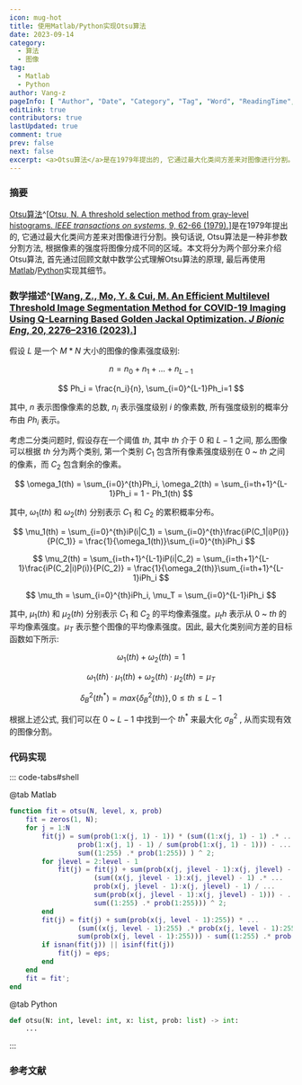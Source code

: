 ```yaml
---
icon: mug-hot
title: 使用Matlab/Python实现Otsu算法
date: 2023-09-14
category:
  - 算法
  - 图像
tag:
  - Matlab
  - Python
author: Vang-z
pageInfo: [ "Author", "Date", "Category", "Tag", "Word", "ReadingTime", "PageView" ]
editLink: true
contributors: true
lastUpdated: true
comment: true
prev: false
next: false
excerpt: <a>Otsu算法</a>是在1979年提出的, 它通过最大化类间方差来对图像进行分割。换句话说, <a>Otsu算法</a>是一种非参数分割方法, 根据像素的强度将图像分成不同的区域。本文将分为两个部分来介绍<a>Otsu算法</a>, 首先通过回顾文献中数学公式理解<a>Otsu算法</a>的原理, 最后再使用<a>Matlab</a>/<a>Python</a>实现其细节。
---
```


### 摘要

[Otsu算法](https://cw.fel.cvut.cz/b201/_media/courses/a6m33bio/otsu.pdf)^[[Otsu, N. A threshold selection method from gray-level histograms. *IEEE transactions on systems*, 9, 62-66 (1979).](https://cw.fel.cvut.cz/b201/_media/courses/a6m33bio/otsu.pdf)]是在1979年提出的, 它通过最大化类间方差来对图像进行分割。换句话说, <a>Otsu算法</a>是一种非参数分割方法, 根据像素的强度将图像分成不同的区域。本文将分为两个部分来介绍<a>Otsu算法</a>, 首先通过回顾文献中数学公式理解<a>Otsu算法</a>的原理, 最后再使用[Matlab](https://matlab.mathworks.com)/[Python](https://python.org)实现其细节。

### 数学描述^[[Wang, Z., Mo, Y. & Cui, M. An Efficient Multilevel Threshold Image Segmentation Method for COVID-19 Imaging Using Q-Learning Based Golden Jackal Optimization. *J Bionic Eng*, 20, 2276–2316 (2023).](https://doi.org/10.1007/s42235-023-00391-5)]

假设 $L$ 是一个 $M*N$ 大小的图像的像素强度级别:

$$
n = n_0 + n_1 + ... + n_{L-1}
$$

$$
Ph_i = \frac{n_i}{n}, \sum_{i=0}^{L-1}Ph_i=1
$$

其中, $n$ 表示图像像素的总数, $n_i$ 表示强度级别 $i$ 的像素数, 所有强度级别的概率分布由 $Ph_i$ 表示。

考虑二分类问题时, 假设存在一个阈值 $th$, 其中 $th$ 介于 $0$ 和 $L-1$ 之间, 那么图像可以根据 $th$ 分为两个类别, 第一个类别 $C_1$ 包含所有像素强度级别在 $0$ ~ $th$ 之间的像素，而 $C_2$ 包含剩余的像素。

$$
\omega_1(th) = \sum_{i=0}^{th}Ph_i, \omega_2(th) = \sum_{i=th+1}^{L-1}Ph_i = 1 - Ph_1(th)
$$

其中, $\omega_1(th)$ 和 $\omega_2(th)$ 分别表示 $C_1$ 和 $C_2$ 的累积概率分布。

$$
\mu_1(th) = \sum_{i=0}^{th}iP(i|C_1) = \sum_{i=0}^{th}\frac{iP(C_1|i)P(i)}{P(C_1)} = \frac{1}{\omega_1(th)}\sum_{i=0}^{th}iPh_i
$$

$$
\mu_2(th) = \sum_{i=th+1}^{L-1}iP(i|C_2) = \sum_{i=th+1}^{L-1}\frac{iP(C_2|i)P(i)}{P(C_2)} = \frac{1}{\omega_2(th)}\sum_{i=th+1}^{L-1}iPh_i
$$

$$
\mu_th = \sum_{i=0}^{th}iPh_i, \mu_T = \sum_{i=0}^{L-1}iPh_i
$$

其中, $\mu_1(th)$ 和 $\mu_2(th)$ 分别表示 $C_1$ 和 $C_2$ 的平均像素强度。$\mu_th$ 表示从 $0$ ~ $th$ 的平均像素强度。$\mu_T$ 表示整个图像的平均像素强度。因此, 最大化类别间方差的目标函数如下所示:

$$
\omega_1(th) + \omega_2(th) = 1
$$

$$
\omega_1(th) \cdot \mu_1(th) + \omega_2(th) \cdot \mu_2(th) = \mu_T
$$

$$
\delta_B^2(th^*) = max\{\delta_B^2(th)\}, 0 \leq th \leq L-1
$$

根据上述公式, 我们可以在 $0$ ~ $L-1$ 中找到一个 $th^*$ 来最大化 $σ_B^2$ , 从而实现有效的图像分割。

### 代码实现

::: code-tabs#shell

@tab Matlab

```matlab
function fit = otsu(N, level, x, prob)
    fit = zeros(1, N);
    for j = 1:N
        fit(j) = sum(prob(1:x(j, 1) - 1)) * (sum((1:x(j, 1) - 1) .* ... 
                 prob(1:x(j, 1) - 1) / sum(prob(1:x(j, 1) - 1))) - ...
                 sum((1:255) .* prob(1:255)) ) ^ 2;
        for jlevel = 2:level - 1
            fit(j) = fit(j) + sum(prob(x(j, jlevel - 1):x(j, jlevel) - 1)) * ...
                     (sum((x(j, jlevel - 1):x(j, jlevel) - 1) .* ...
                     prob(x(j, jlevel - 1):x(j, jlevel) - 1) / ...
                     sum(prob(x(j, jlevel - 1):x(j, jlevel) - 1))) - ...
                     sum((1:255) .* prob(1:255))) ^ 2;
        end
        fit(j) = fit(j) + sum(prob(x(j, level - 1):255)) * ...
                 (sum((x(j, level - 1):255) .* prob(x(j, level - 1):255) / ...
                 sum(prob(x(j, level - 1):255))) - sum((1:255) .* prob(1:255))) ^ 2;
        if isnan(fit(j)) || isinf(fit(j))
            fit(j) = eps;
        end
    end
    fit = fit';
end
```

@tab Python

```python
def otsu(N: int, level: int, x: list, prob: list) -> int:
    ...
```

:::

### 参考文献
